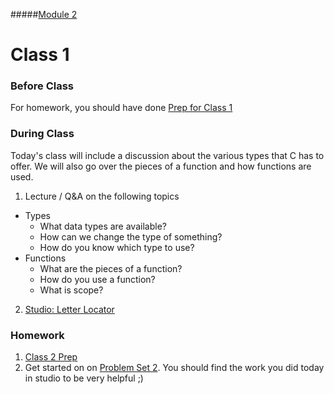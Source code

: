 #####[Module 2](../../)

# Class 1

### Before Class
For homework, you should have done [Prep for Class 1](../class1-prep)

### During Class
Today's class will include a discussion about the various types that C has to offer. We will also go over the pieces of a function and how functions are used.

1. Lecture / Q&A on the following topics
  * Types
	* What data types are available?
	* How can we change the type of something?
	* How do you know which type to use?
  * Functions
	* What are the pieces of a function?
	* How do you use a function?
	* What is scope?

2. [Studio: Letter Locator](../studios/letter-locator)

### Homework
1. [Class 2 Prep](../class2-prep) 
2. Get started on on [Problem Set 2](../problem-set). You should find the work you did today in studio to be very helpful ;)
